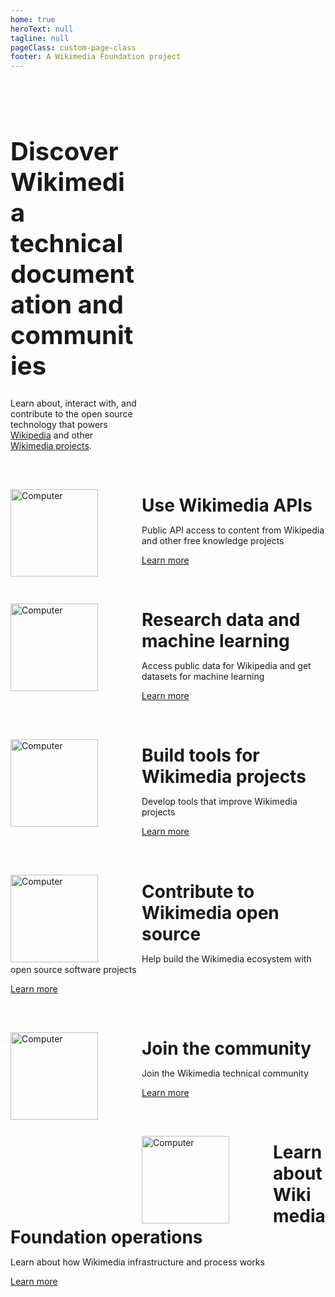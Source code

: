 ```yaml
---
home: true
heroText: null
tagline: null
pageClass: custom-page-class
footer: A Wikimedia Foundation project
---
```


<br>
<br>

<div style="padding-right:300px;">
<h1 style="font-size:2.5rem;">Discover Wikimedia technical documentation and communities</h1>

Learn about, interact with, and contribute to the open source technology that powers <a href="https://www.wikipedia.org/" target="_blank" rel="noopener noreferrer">Wikipedia</a> and other <a href="https://wikimediafoundation.org/our-work/wikimedia-projects/" target="_blank" rel="noopener noreferrer">Wikimedia projects</a>.

</div>

<br>

<img style="float: left; padding-right:70px; padding-top:30px;" src="https://upload.wikimedia.org/wikipedia/commons/5/51/WP20Symbols_FIREWORKS.svg" alt="Computer" width="140">

<h1 style="margin-block-end: 0.2em;">Use Wikimedia APIs</h1>

Public API access to content from Wikipedia and other free knowledge projects

[Learn more](api)

<br>

<img style="float: left; padding-right:70px; padding-top:30px;" src="https://upload.wikimedia.org/wikipedia/commons/2/26/WP20Symbols_RUG.svg" alt="Computer" width="140">

<h1 style="margin-block-end: 0.2em;">Research data and machine learning</h1>

Access public data for Wikipedia and get datasets for machine learning

[Learn more](...)

<br>

<img style="float: left; padding-right:70px; padding-top:30px;" src="https://upload.wikimedia.org/wikipedia/commons/e/e9/WP20Symbols_OWL_OF_ATHENA.svg" alt="Computer" width="140">

<h1 style="margin-block-end: 0.2em;">Build tools for Wikimedia projects</h1>

Develop tools that improve Wikimedia projects

[Learn more](...)

<br>

<img style="float: left; padding-right:70px; padding-top:30px;" src="https://upload.wikimedia.org/wikipedia/commons/e/ed/WP20Symbols_MediaWiki.svg" alt="Computer" width="140">

<h1 style="margin-block-end: 0.2em;">Contribute to Wikimedia open source</h1>

Help build the Wikimedia ecosystem with open source software projects

[Learn more](...)

<br>

<img style="float: left; padding-right:70px; padding-top:30px;" src="https://upload.wikimedia.org/wikipedia/commons/3/31/WP20Symbols_SERPENT.svg" alt="Computer" width="140">

<h1 style="margin-block-end: 0.2em;">Join the community</h1>

Join the Wikimedia technical community

[Learn more](...)

<br>

<img style="float: left; padding-right:70px; padding-top:30px;" src="https://upload.wikimedia.org/wikipedia/commons/1/1a/WP20Symbols_IBIS_OF_THOTH.svg" alt="Computer" width="140">

<h1 style="margin-block-end: 0.2em;">Learn about Wikimedia Foundation operations</h1>

Learn about how Wikimedia infrastructure and process works

[Learn more](...)

<br>
